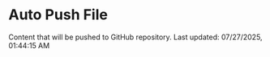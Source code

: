 # Auto Push File

Content that will be pushed to GitHub repository.
Last updated: 07/27/2025, 01:44:15 AM